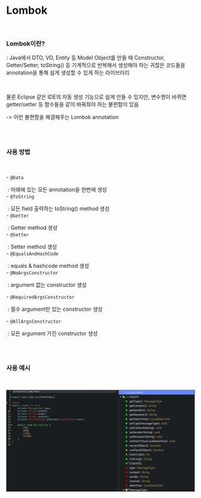 # Lombok 



<br/>



###  Lombok이란?

:  Java에서 DTO, VO, Entity 등 Model Object를 만들 때 Constructor, Getter/Setter, toString() 등 기계적으로 반복해서 생성해야 하는 귀찮은 코드들을 annotation을 통해 쉽게 생성할 수 있게 하는 라이브러리

<br/>

물론 Eclipse 같은 IDE의 자동 생성 기능으로 쉽게 만들 수 있지만, 변수명이 바뀌면 getter/setter 등 함수들을 같이 바꿔줘야 하는 불편함이 있음

 -> 이런 불편함을 해결해주는 Lombok annotation



<br/>

<br/>



### 사용 방법

<br/>

\- `@Data` 

​     : 아래에 있는 모든 annotation을 한번에 생성<br/>
\- `@ToString` 

​     : 모든 field 출력하는 toString() method 생성<br/>
\- `@Getter` 

​     : Getter method 생성<br/>
\- `@Setter` 

​     : Setter method 생성<br/>
\- `@EqualsAndHashCode` 

​     : equals & hashcode method 생성 <br/>
\- `@NoArgsConstructor`

​	: argument 없는 constructor 생성

\- `@RequiredArgsConstructor`

​    : 필수 argument만 있는 constructor 생성

\- `@AllArgsConstructor`

​    : 모든 argument 가진 constructor 생성



<br/>

<br/>

### 사용 예시

<br/>

![lombok최고](images/lombok최고.png)

​     



 
